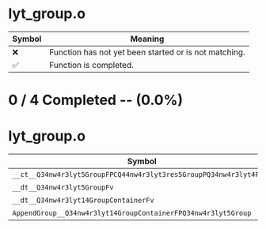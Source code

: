 # lyt_group.o
| Symbol | Meaning 
| ------------- | ------------- 
| :x: | Function has not yet been started or is not matching. 
| :white_check_mark: | Function is completed. 


# 0 / 4 Completed -- (0.0%)
# lyt_group.o
| Symbol | Decompiled? |
| ------------- | ------------- |
| `__ct__Q34nw4r3lyt5GroupFPCQ44nw4r3lyt3res5GroupPQ34nw4r3lyt4Pane` | :x: |
| `__dt__Q34nw4r3lyt5GroupFv` | :x: |
| `__dt__Q34nw4r3lyt14GroupContainerFv` | :x: |
| `AppendGroup__Q34nw4r3lyt14GroupContainerFPQ34nw4r3lyt5Group` | :x: |
